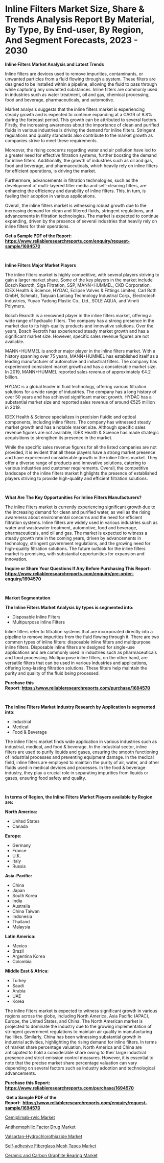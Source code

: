 <p><h1>Inline Filters Market Size, Share & Trends Analysis Report By Material, By Type, By End-user, By Region, And Segment Forecasts, 2023 - 2030</h1></p><p><strong>Inline Filters Market Analysis and Latest Trends</strong></p>
<p><p>Inline filters are devices used to remove impurities, contaminants, or unwanted particles from a fluid flowing through a system. These filters are designed to be installed within a pipeline, allowing the fluid to pass through while capturing any unwanted substances. Inline filters are commonly used in industries such as water treatment, oil and gas, chemical processing, food and beverage, pharmaceuticals, and automotive.</p><p>Market analysis suggests that the inline filters market is experiencing steady growth and is expected to continue expanding at a CAGR of 8.8% during the forecast period. This growth can be attributed to several factors. Firstly, the increasing awareness about the importance of clean and purified fluids in various industries is driving the demand for inline filters. Stringent regulations and quality standards also contribute to the market growth as companies strive to meet these requirements.</p><p>Moreover, the rising concerns regarding water and air pollution have led to a greater need for effective filtration systems, further boosting the demand for inline filters. Additionally, the growth of industries such as oil and gas, food and beverage, and pharmaceuticals, which heavily rely on inline filters for efficient operations, is driving the market.</p><p>Furthermore, advancements in filtration technologies, such as the development of multi-layered filter media and self-cleaning filters, are enhancing the efficiency and durability of inline filters. This, in turn, is fueling their adoption in various applications.</p><p>Overall, the inline filters market is witnessing robust growth due to the increasing demand for clean and filtered fluids, stringent regulations, and advancements in filtration technologies. The market is expected to continue expanding, driven by the presence of several industries that heavily rely on inline filters for their operations.</p></p>
<p><strong>Get a Sample PDF of the Report:&nbsp; <a href="https://www.reliableresearchreports.com/enquiry/request-sample/1694570">https://www.reliableresearchreports.com/enquiry/request-sample/1694570</a></strong></p>
<p>&nbsp;</p>
<p><strong>Inline Filters Major Market Players</strong></p>
<p><p>The inline filters market is highly competitive, with several players striving to gain a larger market share. Some of the key players in the market include Bosch Rexroth, Siga Filtration, SSP, MANN+HUMMEL, CKD Corporation, IDEX Health & Science, HYDAC, Eclipse Valves & Fittings Limited, Carl Roth GmbH, Schmalz, Taiyuan Lanlang Technology Industrial Corp., Electrotech Industries, Yuyao Yadong Plastic Co., Ltd., SOLE AQUA, and Vinnti Polymers.</p><p>Bosch Rexroth is a renowned player in the inline filters market, offering a wide range of hydraulic filters. The company has a strong presence in the market due to its high-quality products and innovative solutions. Over the years, Bosch Rexroth has experienced steady market growth and has a significant market size. However, specific sales revenue figures are not available.</p><p>MANN+HUMMEL is another major player in the inline filters market. With a history spanning over 75 years, MANN+HUMMEL has established itself as a leading manufacturer of automotive and industrial filters. The company has experienced consistent market growth and has a considerable market size. In 2019, MANN+HUMMEL reported sales revenue of approximately €4.2 billion.</p><p>HYDAC is a global leader in fluid technology, offering various filtration solutions for a wide range of industries. The company has a long history of over 50 years and has achieved significant market growth. HYDAC has a substantial market size and reported sales revenue of around €525 million in 2019.</p><p>IDEX Health & Science specializes in precision fluidic and optical components, including inline filters. The company has witnessed steady market growth and has a notable market size. Although specific sales revenue figures are not available, IDEX Health & Science has made strategic acquisitions to strengthen its presence in the market.</p><p>While the specific sales revenue figures for all the listed companies are not provided, it is evident that all these players have a strong market presence and have experienced considerable growth in the inline filters market. They offer a diverse range of products and innovative solutions, catering to various industries and customer requirements. Overall, the competitive landscape of the inline filters market highlights the presence of established players striving to provide high-quality and efficient filtration solutions.</p></p>
<p>&nbsp;</p>
<p><strong>What Are The Key Opportunities For Inline Filters Manufacturers?</strong></p>
<p><p>The inline filters market is currently experiencing significant growth due to the increasing demand for clean and purified water, as well as the rising awareness about environmental concerns and the need for efficient filtration systems. Inline filters are widely used in various industries such as water and wastewater treatment, automotive, food and beverage, pharmaceuticals, and oil and gas. The market is expected to witness a steady growth rate in the coming years, driven by advancements in technology, stringent government regulations, and the growing need for high-quality filtration solutions. The future outlook for the inline filters market is promising, with substantial opportunities for expansion and innovation.</p></p>
<p><strong>Inquire or Share Your Questions If Any Before Purchasing This Report: <a href="https://www.reliableresearchreports.com/enquiry/pre-order-enquiry/1694570">https://www.reliableresearchreports.com/enquiry/pre-order-enquiry/1694570</a></strong></p>
<p>&nbsp;</p>
<p><strong>Market Segmentation</strong></p>
<p><strong>The Inline Filters Market Analysis by types is segmented into:</strong></p>
<p><ul><li>Disposable Inline Filters</li><li>Multipurpose Inline Filters</li></ul></p>
<p><p>Inline filters refer to filtration systems that are incorporated directly into a pipeline to remove impurities from the fluid flowing through it. There are two common types of inline filters: disposable inline filters and multipurpose inline filters. Disposable inline filters are designed for single-use applications and are commonly used in industries such as pharmaceuticals and food processing. Multipurpose inline filters, on the other hand, are versatile filters that can be used in various industries and applications, offering long-lasting filtration solutions. These filters help maintain the purity and quality of the fluid being processed.</p></p>
<p><strong>Purchase this Report:&nbsp;<a href="https://www.reliableresearchreports.com/purchase/1694570">https://www.reliableresearchreports.com/purchase/1694570</a></strong></p>
<p>&nbsp;</p>
<p><strong>The Inline Filters Market Industry Research by Application is segmented into:</strong></p>
<p><ul><li>Industrial</li><li>Medical</li><li>Food & Beverage</li></ul></p>
<p><p>The inline filters market finds wide application in various industries such as industrial, medical, and food & beverage. In the industrial sector, inline filters are used to purify liquids and gases, ensuring the smooth functioning of industrial processes and preventing equipment damage. In the medical field, inline filters are employed to maintain the purity of air, water, and other fluids used in medical devices and processes. In the food & beverage industry, they play a crucial role in separating impurities from liquids or gases, ensuring food safety and quality.</p></p>
<p>&nbsp;</p>
<p><strong>In terms of Region, the Inline Filters Market Players available by Region are:</strong></p>
<p>
    <p> <strong> North America: </strong>
        <ul>
            <li>United States</li>
            <li>Canada</li>
        </ul>
        </p> 
    <p> <strong> Europe: </strong>
        <ul>
            <li>Germany</li>
            <li>France</li>
            <li>U.K.</li>
            <li>Italy</li>
            <li>Russia</li>
        </ul>
        </p> 
    <p> <strong> Asia-Pacific: </strong>
        <ul>
            <li>China</li>
            <li>Japan</li>
            <li>South Korea</li>
            <li>India</li>
            <li>Australia</li>
            <li>China Taiwan</li>
            <li>Indonesia</li>
            <li>Thailand</li>
            <li>Malaysia</li>
        </ul>
        </p> 
    <p> <strong> Latin America: </strong>
        <ul>
            <li>Mexico</li>
            <li>Brazil</li>
            <li>Argentina Korea</li>
            <li>Colombia</li>
        </ul>
        </p> 
    <p> <strong> Middle East & Africa: </strong>
        <ul>
            <li>Turkey</li>
            <li>Saudi</li>
            <li>Arabia</li>
            <li>UAE</li>
            <li>Korea</li>
        </ul>
    </p>
    </p>
<p><p>The inline filters market is expected to witness significant growth in various regions across the globe, including North America, Asia Pacific (APAC), Europe, the United States, and China. The North American market is projected to dominate the industry due to the growing implementation of stringent government regulations to maintain air quality in manufacturing facilities. Similarly, China has been witnessing substantial growth in industrial activities, highlighting the rising demand for inline filters. In terms of market share percentage valuation, North America and China are anticipated to hold a considerable share owing to their large industrial presence and strict emission control measures. However, it is essential to note that the precise market share percentage valuation can vary depending on several factors such as industry adoption and technological advancements.</p></p>
<p><strong>Purchase this Report: <a href="https://www.reliableresearchreports.com/purchase/1694570">https://www.reliableresearchreports.com/purchase/1694570</a></strong></p>
<p>&nbsp;<strong>Get a Sample PDF of the Report:&nbsp;&nbsp;<a href="https://www.reliableresearchreports.com/enquiry/request-sample/1694570">https://www.reliableresearchreports.com/enquiry/request-sample/1694570</a></strong></p>
<p><strong></strong></p>
<p><p><a href="https://www.linkedin.com/pulse/cemiplimab-rwlc-market-size-2023-2030-global-industrial/">Cemiplimab-rwlc Market</a></p><p><a href="https://www.linkedin.com/pulse/antihemophilic-factor-drug-market-research-report-unlocks/">Antihemophilic Factor Drug Market</a></p><p><a href="https://www.linkedin.com/pulse/valsartan-hydrochlorothiazide-market-size-share-global/">Valsartan-Hydrochlorothiazide Market</a></p><p><a href="https://www.linkedin.com/pulse/self-adhesive-fiberglass-mesh-tapes-market-research-report/">Self-adhesive Fiberglass Mesh Tapes Market</a></p><p><a href="https://www.linkedin.com/pulse/ceramic-carbon-graphite-bearing-market-size-share-global/">Ceramic and Carbon Graphite Bearing Market</a></p></p>